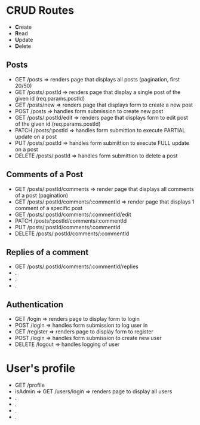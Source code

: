 # CRUD Routes

- **C**reate
- **R**ead
- **U**pdate
- **D**elete

## Posts

- GET /posts => renders page that displays all posts (pagination, first 20/50)
- GET /posts/:postId => renders page that display a single post of the given id (req.params.postId)
- GET /posts/new => renders page that displays form to create a new post
- POST /posts => handles form submission to create new post
- GET /posts/:postId/edit => renders page that displays form to edit post of the given id (req.params.postId)
- PATCH /posts/:postId => handles form submittion to execute PARTIAL update on a post
- PUT /posts/:postId => handles form submittion to execute FULL update on a post
- DELETE /posts/:postId => handles form submittion to delete a post

## Comments of a Post

- GET /posts/:postId/comments => render page that displays all comments of a post (pagination)
- GET /posts/:postId/comments/:commentId => render page that displays 1 comment of a specific post
- GET /posts/:postId/comments/:commentId/edit
- PATCH /posts/:postId/comments/:commentId
- PUT /posts/:postId/comments/:commentId
- DELETE /posts/:postId/comments/:commentId

## Replies of a comment

- GET /posts/:postId/comments/:commentId/replies
- .
- .
- .

## Authentication

- GET /login => renders page to display form to login
- POST /login => handles form submission to log user in
- GET /register => renders page to display form to register
- POST /login => handles form submission to create new user
- DELETE /logout => handles logging of user

# User's profile

- GET /profile
- isAdmin => GET /users/login => renders page to display all users
- .
- .
- .
- .



